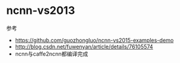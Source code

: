 # ncnn-vs2013
参考 
- https://github.com/guozhongluo/ncnn-vs2015-examples-demo
- http://blog.csdn.net/fuwenyan/article/details/76105574
- ncnn与caffe2ncnn都编译完成
